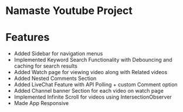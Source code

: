 # Namaste Youtube Project

# Features 
* Added Sidebar for navigation menus
* Implemented Keyword Search Functionality with Debouncing and caching for search results
* Added Watch page for viewing video along with Related videos 
* Added Nested Comments Section 
* Added LiveChat Feature with API Polling + custom Comment option
* Added Channel banner Section for each video on watch page
* Implemented Infinite Scroll for videos using IntersectionObserver
* Made App Responsive 